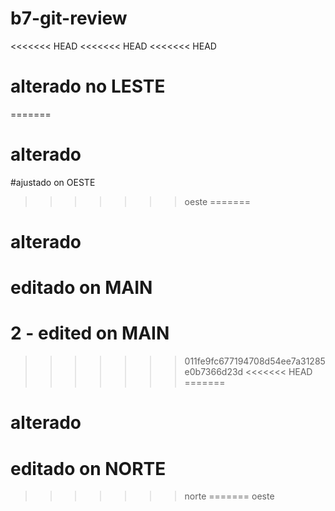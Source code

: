 # b7-git-review

<<<<<<< HEAD
<<<<<<< HEAD
<<<<<<< HEAD
# alterado no LESTE
=======
# alterado

#ajustado on OESTE
>>>>>>> oeste
=======
# alterado 

# editado on MAIN

# 2 - edited on MAIN
>>>>>>> 011fe9fc677194708d54ee7a31285e0b7366d23d
<<<<<<< HEAD
=======
# alterado

# editado on NORTE
>>>>>>> norte
=======
>>>>>>> oeste

